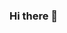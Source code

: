 ### Hi there 👋

<!--
**asyasqiaz/asyasqiaz** is a ✨ _special_ ✨ repository because its `README.md` (this file) appears on your GitHub profile.

Here are some ideas to get you started:

- ⚡ Perkenalkan nama saya **Annisa Syasqia Zain**.\
- 🌱 Saya merupakan mahasiswa S1 Sistem Informasi Universitas Negeri Surabaya.
- 📫 How to reach me: [Linkedin](linkedin.com/in/annisasyasqiazain/)
- 😄 Pronouns: she/her
-->
